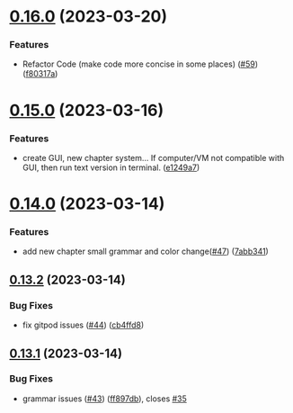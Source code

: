# [0.16.0](https://github.com/KendallDoesCoding/Choose-Your-Own-Adventure-Game/compare/v0.15.0...v0.16.0) (2023-03-20)

### Features

- Refactor Code (make code more concise in some places) ([#59](https://github.com/KendallDoesCoding/Choose-Your-Own-Adventure-Game/issues/59)) ([f80317a](https://github.com/KendallDoesCoding/Choose-Your-Own-Adventure-Game/commit/f80317abe42d3afe976204dbb9361c2e74a6e73f))

# [0.15.0](https://github.com/KendallDoesCoding/Choose-Your-Own-Adventure-Game/compare/v0.14.0...v0.15.0) (2023-03-16)

### Features

- create GUI, new chapter system... If computer/VM not compatible with GUI, then run text version in terminal. ([e1249a7](https://github.com/KendallDoesCoding/Choose-Your-Own-Adventure-Game/commit/e1249a798b79368b1cb023c7642f81fe65779bf1))

# [0.14.0](https://github.com/KendallDoesCoding/Choose-Your-Own-Adventure-Game/compare/v0.13.2...v0.14.0) (2023-03-14)

### Features

- add new chapter small grammar and color change([#47](https://github.com/KendallDoesCoding/Choose-Your-Own-Adventure-Game/issues/47)) ([7abb341](https://github.com/KendallDoesCoding/Choose-Your-Own-Adventure-Game/commit/7abb341a39b5117d5c0dddd49b9286379ba2c333))

## [0.13.2](https://github.com/KendallDoesCoding/Choose-Your-Own-Adventure-Game/compare/v0.13.1...v0.13.2) (2023-03-14)

### Bug Fixes

- fix gitpod issues ([#44](https://github.com/KendallDoesCoding/Choose-Your-Own-Adventure-Game/issues/44)) ([cb4ffd8](https://github.com/KendallDoesCoding/Choose-Your-Own-Adventure-Game/commit/cb4ffd84ec414234f34b931f79acc67b31fd89c9))

## [0.13.1](https://github.com/KendallDoesCoding/Choose-Your-Own-Adventure-Game/compare/v0.13.0...v0.13.1) (2023-03-14)

### Bug Fixes

- grammar issues ([#43](https://github.com/KendallDoesCoding/Choose-Your-Own-Adventure-Game/issues/43)) ([ff897db](https://github.com/KendallDoesCoding/Choose-Your-Own-Adventure-Game/commit/ff897db843e11c9cb0977820bd6be477bfac491a)), closes [#35](https://github.com/KendallDoesCoding/Choose-Your-Own-Adventure-Game/issues/35)
